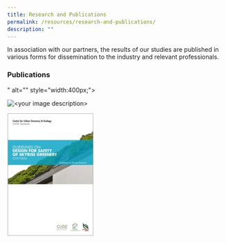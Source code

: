 ```yaml
---
title: Research and Publications
permalink: /resources/research-and-publications/
description: ""
---
```

In association with our partners, the results of our studies are published in various forms for dissemination to the industry and relevant professionals.

### Publications
" alt="" style="width:400px;"&gt;

<img src="/images/</images/Icons/guidelines%20on%20design%20for%20safety%20of%20skyrise%20greenery_icon.jpg>" alt="<your image description>" style="width:200px;">


![](/images/Icons/guidelines%20on%20design%20for%20safety%20of%20skyrise%20greenery_icon.jpg)